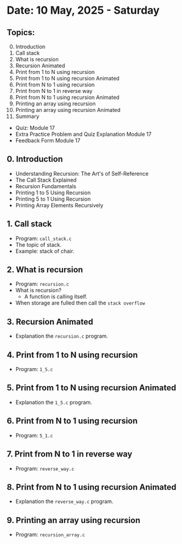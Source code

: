 # Date: 10 May, 2025 - Saturday

## Topics:
0. Introduction
1. Call stack
2. What is recursion
3. Recursion Animated
4. Print from 1 to N using recursion
5. Print from 1 to N using recursion Animated
6. Print from N to 1 using recursion
7. Print from N to 1 in reverse way
8. Print from N to 1 using recursion Animated
9. Printing an array using recursion
10. Printing an array using recursion Animated
11. Summary
- Quiz: Module 17
- Extra Practice Problem and Quiz Explanation Module 17
- Feedback Form Module 17

## 0. Introduction
- Understanding Recursion: The Art's of Self-Reference
- The Call Stack Explained
- Recursion Fundamentals
- Printing 1 to 5 Using Recursion
- Printing 5 to 1 Using Recursion
- Printing Array Elements Recursively

## 1. Call stack
- Program: `call_stack.c`
- The topic of stack.
- Example: stack of chair.

## 2. What is recursion
- Program: `recursion.c`
- What is recursion?
    - A function is calling itself.
- When storage are fulled then call the `stack overflow`

## 3. Recursion Animated
- Explanation the `recursion.c` program.

## 4. Print from 1 to N using recursion
- Program: `1_5.c`

## 5. Print from 1 to N using recursion Animated
- Explanation the `1_5.c` program.

## 6. Print from N to 1 using recursion
- Program: `5_1.c`

## 7. Print from N to 1 in reverse way
- Program: `reverse_way.c`

## 8. Print from N to 1 using recursion Animated
- Explanation the `reverse_way.c` program.

## 9. Printing an array using recursion
- Program: `recursion_array.c`